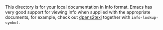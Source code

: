 This directory is for your local documentation in Info format. Emacs
has very good support for viewing Info when supplied with the
appropriate documents, for example, check out
[dpans2texi](http://users-phys.au.dk/harder/dpans.html) 
together with `info-lookup-symbol`.